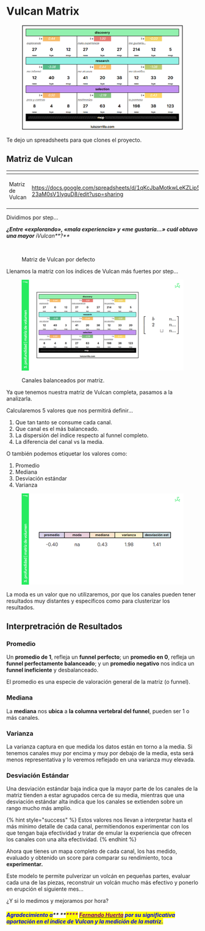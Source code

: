 # Vulcan Matrix

<figure><img src="../../.gitbook/assets/image (2).png" alt=""><figcaption></figcaption></figure>

Te dejo un spreadsheets para que clones el proyecto.

## Matriz de Vulcan

<table data-view="cards"><thead><tr><th></th><th data-type="content-ref"></th><th data-hidden data-card-cover data-type="files"></th></tr></thead><tbody><tr><td>Matriz de Vulcan</td><td><a href="https://docs.google.com/spreadsheets/d/1qKcJbaMotkwLeKZLip5ZWG4Wlym3-23aM0sV1lyquD8/edit?usp=sharing">https://docs.google.com/spreadsheets/d/1qKcJbaMotkwLeKZLip5ZWG4Wlym3-23aM0sV1lyquD8/edit?usp=sharing</a></td><td><a href="../../.gitbook/assets/Captura de pantalla 2023-01-28 200815.png">Captura de pantalla 2023-01-28 200815.png</a></td></tr></tbody></table>

Dividimos por step…

_**¿Entre «**explorando**», «**mala experiencia**» y «**me gustaría…**» cuál obtuvo una mayor** iVulcan**?**_

<figure><img src="http://luiszorrilla.com/wp-content/uploads/2023/01/image-27-1-510x254.png" alt=""><figcaption><p>Matriz de Vulcan por defecto</p></figcaption></figure>

Llenamos la matriz con los índices de Vulcan más fuertes por step…

<figure><img src="../../.gitbook/assets/Frame 54 (2).png" alt=""><figcaption><p>Canales balanceados por matriz.</p></figcaption></figure>

Ya que tenemos nuestra matriz de Vulcan completa, pasamos a la analizarla.

Calcularemos 5 valores que nos permitirá definir...

1. Que tan tanto se consume cada canal.
2. Que canal es el más balanceado.
3. La dispersión del índice respecto al funnel completo.
4. La diferencia del canal vs la media.

O también podemos etiquetar los valores como:

1. Promedio
2. Mediana
3. Desviación estándar
4. Varianza

<figure><img src="../../.gitbook/assets/Frame 86.png" alt=""><figcaption></figcaption></figure>

La moda es un valor que no utilizaremos, por que los canales pueden tener resultados muy distantes y específicos como para clusterizar los resultados.

## Interpretración de Resultados

### Promedio

Un **promedio de 1**, refleja un **funnel perfecto**; un **promedio en 0**, refleja un **funnel perfectamente balanceado**; y un **promedio negativo** nos indica un **funnel ineficiente** y desbalanceado.

El promedio es una especie de valoración general de la matriz (o funnel).

### Mediana

La **mediana** nos **ubica** a **la columna vertebral del funnel**, pueden ser 1 o más canales.

### Varianza

La varianza captura en que medida los datos están en torno a la media. Si tenemos canales muy por encima y muy por debajo de la media, esta será menos representativa y lo veremos reflejado en una varianza muy elevada.

### Desviación Estándar

Una desviación estándar baja indica que la mayor parte de los canales de la matriz tienden a estar agrupados cerca de su media, mientras que una desviación estándar alta indica que los canales se extienden sobre un rango mucho más amplio.

{% hint style="success" %}
Estos valores nos llevan a interpretar hasta el más mínimo detalle de cada canal, permitiendonos experimentar con los que tengan baja efectividad y tratar de emular la experiencia que ofrecen los canales con una alta efectividad.
{% endhint %}

Ahora que tienes un mapa completo de cada canal, los has medido, evaluado y obtenido un score para comparar su rendimiento, toca **experimentar.**

Este modelo te permite pulverizar un volcán en pequeñas partes, evaluar cada una de las piezas, reconstruir un volcán mucho más efectivo y ponerlo en erupción el siguiente mes...



¿Y si lo medimos y mejoramos por hora?



#### _<mark style="color:blue;">**Agradecimiento a**</mark>** **<mark style="color:purple;">****</mark>_ [_<mark style="color:purple;">**Fernando Huerta**</mark>_](https://www.linkedin.com/in/fernando-huerta-zuniga/) _<mark style="color:blue;">**por su significativa aportación en el índice de Vulcan y la medición de la matriz.**</mark>_
